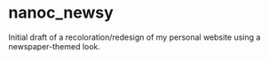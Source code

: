 nanoc_newsy
===========

Initial draft of a recoloration/redesign of my personal website using a newspaper-themed look.